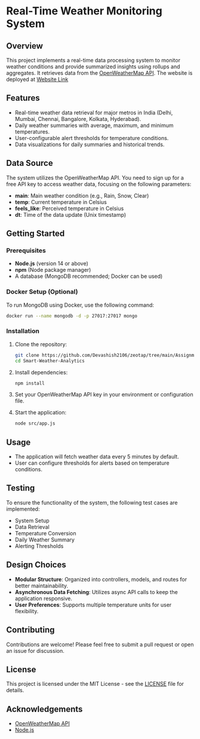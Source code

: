 # Real-Time Weather Monitoring System

## Overview
This project implements a real-time data processing system to monitor weather conditions and provide summarized insights using rollups and aggregates. It retrieves data from the [OpenWeatherMap API](https://openweathermap.org/).
The website is deployed at [Website Link](https://zeotap-assignment2.onrender.com)

## Features
- Real-time weather data retrieval for major metros in India (Delhi, Mumbai, Chennai, Bangalore, Kolkata, Hyderabad).
- Daily weather summaries with average, maximum, and minimum temperatures.
- User-configurable alert thresholds for temperature conditions.
- Data visualizations for daily summaries and historical trends.

## Data Source
The system utilizes the OpenWeatherMap API. You need to sign up for a free API key to access weather data, focusing on the following parameters:
- **main**: Main weather condition (e.g., Rain, Snow, Clear)
- **temp**: Current temperature in Celsius
- **feels_like**: Perceived temperature in Celsius
- **dt**: Time of the data update (Unix timestamp)

## Getting Started

### Prerequisites
- **Node.js** (version 14 or above)
- **npm** (Node package manager)
- A database (MongoDB recommended; Docker can be used)

### Docker Setup (Optional)
To run MongoDB using Docker, use the following command:
```bash
docker run --name mongodb -d -p 27017:27017 mongo
```

### Installation
1. Clone the repository:
   ```bash
   git clone https://github.com/Devashish2106/zeotap/tree/main/Assignment2
   cd Smart-Weather-Analytics
   ```

2. Install dependencies:
   ```bash
   npm install
   ```

3. Set your OpenWeatherMap API key in your environment or configuration file.

4. Start the application:
   ```bash
   node src/app.js
   ```

## Usage
- The application will fetch weather data every 5 minutes by default.
- User can configure thresholds for alerts based on temperature conditions.

## Testing
To ensure the functionality of the system, the following test cases are implemented:
- System Setup
- Data Retrieval
- Temperature Conversion
- Daily Weather Summary
- Alerting Thresholds

## Design Choices
- **Modular Structure**: Organized into controllers, models, and routes for better maintainability.
- **Asynchronous Data Fetching**: Utilizes async API calls to keep the application responsive.
- **User Preferences**: Supports multiple temperature units for user flexibility.

## Contributing
Contributions are welcome! Please feel free to submit a pull request or open an issue for discussion.

## License
This project is licensed under the MIT License - see the [LICENSE](LICENSE) file for details.

## Acknowledgements
- [OpenWeatherMap API](https://openweathermap.org/)
- [Node.js](https://nodejs.org/)
